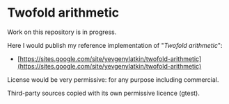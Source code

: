 # Twofold arithmetic

Work on this repository is in progress.

Here I would publish my reference implementation of "*Twofold arithmetic*":

* [https://sites.google.com/site/yevgenylatkin/twofold-arithmetic](https://sites.google.com/site/yevgenylatkin/twofold-arithmetic)

License would be very permissive: for any purpose including commercial.

Third-party sources copied with its own permissive licence (gtest).
